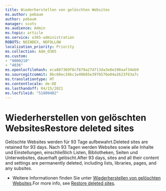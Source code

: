 ```yaml
---
title: Wiederherstellen von gelöschten Websites
ms.author: pebaum
author: pebaum
manager: scotv
ms.audience: Admin
ms.topic: article
ms.service: o365-administration
ROBOTS: NOINDEX, NOFOLLOW
localization_priority: Priority
ms.collection: Adm_O365
ms.custom:
- "9000210"
- "4836"
ms.openlocfilehash: eca087369f8cf879a27d713da3e8e190aaf34eb9
ms.sourcegitcommit: 8bc60ec34bc1e40685e3976576e04a2623f63a7c
ms.translationtype: HT
ms.contentlocale: de-DE
ms.lasthandoff: 04/15/2021
ms.locfileid: "51809402"
---
```

# <a name="restore-deleted-sites"></a><span data-ttu-id="3e229-102">Wiederherstellen von gelöschten Websites</span><span class="sxs-lookup"><span data-stu-id="3e229-102">Restore deleted sites</span></span>

<span data-ttu-id="3e229-103">Gelöschte Websites werden für 93 Tage aufbewahrt.</span><span class="sxs-lookup"><span data-stu-id="3e229-103">Deleted sites are retained for 93 days.</span></span> <span data-ttu-id="3e229-104">Nach 93 Tagen werden Websites sowie alle Inhalte und Einstellungen, einschließlich Listen, Bibliotheken, Seiten und Unterwebsites, dauerhaft gelöscht.</span><span class="sxs-lookup"><span data-stu-id="3e229-104">After 93 days, sites and all their content and settings are permanently deleted, including lists, libraries, pages, and any subsites.</span></span>

- <span data-ttu-id="3e229-105">Weitere Informationen finden Sie unter [Wiederherstellen von gelöschten Websites](https://docs.microsoft.com/sharepoint/restore-deleted-site-collection).</span><span class="sxs-lookup"><span data-stu-id="3e229-105">For more info, see [Restore deleted sites](https://docs.microsoft.com/sharepoint/restore-deleted-site-collection).</span></span>
